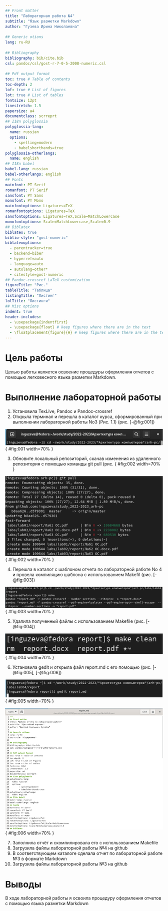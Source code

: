 ```yaml
---
## Front matter
title: "Лабораторная работа №4"
subtitle: "Язык разметки Markdown"
author: "Гузева Ирина Николаевна"

## Generic otions
lang: ru-RU

## Bibliography
bibliography: bib/cite.bib
csl: pandoc/csl/gost-r-7-0-5-2008-numeric.csl

## Pdf output format
toc: true # Table of contents
toc-depth: 2
lof: true # List of figures
lot: true # List of tables
fontsize: 12pt
linestretch: 1.5
papersize: a4
documentclass: scrreprt
## I18n polyglossia
polyglossia-lang:
  name: russian
  options:
	- spelling=modern
	- babelshorthands=true
polyglossia-otherlangs:
  name: english
## I18n babel
babel-lang: russian
babel-otherlangs: english
## Fonts
mainfont: PT Serif
romanfont: PT Serif
sansfont: PT Sans
monofont: PT Mono
mainfontoptions: Ligatures=TeX
romanfontoptions: Ligatures=TeX
sansfontoptions: Ligatures=TeX,Scale=MatchLowercase
monofontoptions: Scale=MatchLowercase,Scale=0.9
## Biblatex
biblatex: true
biblio-style: "gost-numeric"
biblatexoptions:
  - parentracker=true
  - backend=biber
  - hyperref=auto
  - language=auto
  - autolang=other*
  - citestyle=gost-numeric
## Pandoc-crossref LaTeX customization
figureTitle: "Рис."
tableTitle: "Таблица"
listingTitle: "Листинг"
lolTitle: "Листинги"
## Misc options
indent: true
header-includes:
  - \usepackage{indentfirst}
  - \usepackage{float} # keep figures where there are in the text
  - \floatplacement{figure}{H} # keep figures where there are in the text
---
```


# Цель работы

Целью работы является освоение процедуры оформления отчетов
с помощью легковесного языка разметки Markdown.


# Выполнение лабораторной работы

1) Установила TexLive, Pandoc и Pandoc-crossref
2) Открыла терминал и перешла в каталог курса, сформированный при
выполнении лабораторной работы No3 (Рис. 1.1) (рис. [-@fig:001])

![1.1 Каталог курса](image/1.png){ #fig:001 width=70% }

3) Обновите локальный репозиторий, скачав изменения из удаленного
репозитория с помощью команды git pull (рис. { #fig:002 width=70% }

![1.2 Обновление локального репозитория](image/2.png){ #fig:002 width=70% }

4) Перешла в каталог с шаблоном отчета по лабораторной работе No 4 и
провела компиляцию шаблона с использованием Makefil (рис. [-@fig:003])

![1.3 Компиляция шаблона](image/3.png){ #fig:003 width=70% }

5) Удалила полученный файлы с использованием Makefile (рис. [-@fig:004])

![1.4 Удаление полученных файлов](image/4.png){ #fig:004 width=70% }

6) Установила gedit и открыла файл report.md с его помощью (рис. [-@fig:005], [-@fig:006])

![1.5 Gedit для работы с шаблоном отчета](image/5.png){ #fig:005 width=70% }

![1.6 Файл report.md](image/6.png){ #fig:006 width=70% }

7) Заполнила отчёт и скомпилировала его с использованием Makefile
8) Загрузила файлы лабораторной работы №4 на github
9) В соответствующем каталоге сделала отчет по лабораторной работе №3 в формате Markdown
10) Загрузила файлы лабораторной работы №3 на github



# Выводы

В ходе лабораторной работы я освоила процедуру оформления отчетов с помощью языка разметки Markdown


